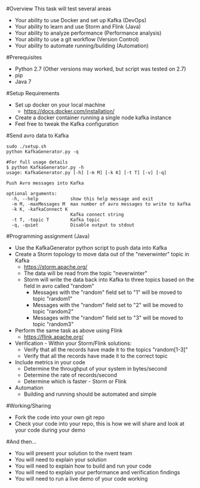 #Overview
This task will test several areas
* Your ability to use Docker and set up Kafka (DevOps)
* Your ability to learn and use Storm and Flink (Java)
* Your ability to analyze performance (Performance analysis)
* Your ability to use a git workflow (Version Control)
* Your ability to automate running/building (Automation)

#Prerequisites
* Python 2.7 (Other versions may worked, but script was tested on 2.7)
* pip
* Java 7


#Setup Requirements
* Set up docker on your local machine
  * https://docs.docker.com/installation/
* Create a docker container running a single node kafka instance
* Feel free to tweak the Kafka configuration


#Send avro data to Kafka 
```
sudo ./setup.sh
python KafkaGenerator.py -q

#For full usage details
$ python KafkaGenerator.py -h
usage: KafkaGenerator.py [-h] [-m M] [-k K] [-t T] [-v] [-q]

Push Avro messages into Kafka

optional arguments:
  -h, --help            show this help message and exit
  -m M, -maxMessages M  max number of avro messages to write to kafka
  -k K, -kafkaConnect K
                        Kafka connect string
  -t T, -topic T        Kafka topic
  -q, -quiet            Disable output to stdout
```


#Programming assignment (Java)
* Use the KafkaGenerator python script to push data into Kafka
* Create a Storm topology to move data out of the "neverwinter" topic in Kafka
  * https://storm.apache.org/
  * The data will be read from the topic "neverwinter"
  * Storm will write the data back into Kafka to three topics based on the field in avro called "random"
    * Messages with the "random" field set to "1" will be moved to topic "random1"
    * Messages with the "random" field set to "2" will be moved to topic "random2"
    * Messages with the "random" field set to "3" will be moved to topic "random3"
* Perform the same task as above using Flink
  * https://flink.apache.org/
* Verification - Within your Storm/Flink solutions:
  * Verify that all the records have made it to the topics "random[1-3]"
  * Verify that all the records have made it to the correct topic
* Include metrics in your code
  * Determine the throughput of your system in bytes/second
  * Determine the rate of records/second
  * Determine which is faster - Storm or Flink
* Automation
  * Building and running should be automated and simple

#Working/Sharing
* Fork the code into your own git repo
* Check your code into your repo, this is how we will share and look at your code during your demo

#And then...
* You will present your solution to the nvent team
* You will need to explain your solution
* You will need to explain how to build and run your code
* You will need to explain your performance and verification findings
* You will need to run a live demo of your code working
